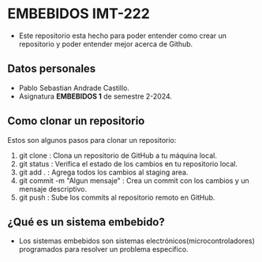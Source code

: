 # EMBEBIDOS IMT-222
- Este repositorio esta hecho para poder entender como crear un repositorio y poder entender mejor acerca de Github.
## Datos personales
- Pablo Sebastian Andrade Castillo.
- Asignatura **EMBEBIDOS 1** de semestre 2-2024.
## Como clonar un repositorio
Estos son algunos pasos para clonar un repositorio:
1. git clone <URL> : Clona un repositorio de GitHub a tu máquina local.
2. git status : Verifica el estado de los cambios en tu repositorio local.
3. git add . : Agrega todos los cambios al staging area.
4. git commit -m "Algun mensaje" : Crea un commit con los cambios y un mensaje
descriptivo. 
5. git push : Sube los commits al repositorio remoto en GitHub.
## ¿Qué es un sistema embebido?
- Los sistemas embebidos son sistemas electrónicos(microcontroladores) programados para resolver un problema especifico.